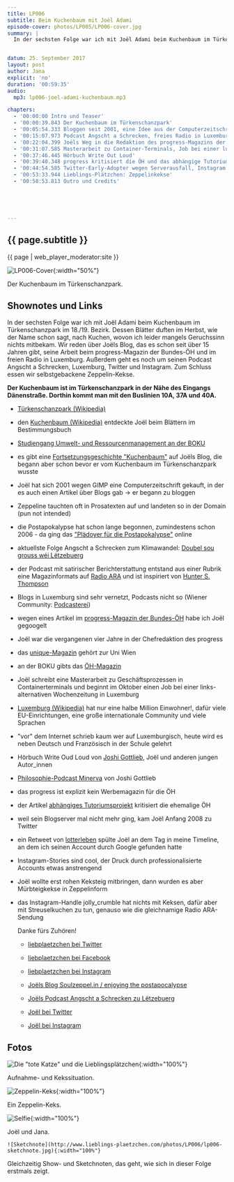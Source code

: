```yaml
---
title: LP006
subtitle: Beim Kuchenbaum mit Joël Adami
episode-cover: photos/LP005/LP006-cover.jpg
summary: |
  In der sechsten Folge war ich mit Joël Adami beim Kuchenbaum im Türkenschanzpark im 18./19. Bezirk. Dessen Blätter duften im Herbst, wie der Name schon sagt, nach Kuchen, wovon ich leider mangels Geruchssinn nichts mitbekam. Wir reden über Joëls Blog, das es schon seit über 15 Jahren gibt, seine Arbeit beim progress-Magazin der Bundes-ÖH und im freien Radio in Luxemburg. Außerdem geht es noch um seinen Podcast Angscht a Schrecken, Luxemburg, Twitter und Instagram. Zum Schluss essen wir selbstgebackene Zeppelin-Kekse.


datum: 25. September 2017
layout: post
author: Jana
explicit: 'no'
duration: '00:59:35'
audio:
  mp3: lp006-joel-adami-kuchenbaum.mp3

chapters:
  - '00:00:00 Intro und Teaser'
  - '00:00:39.843 Der Kuchenbaum im Türkenschanzpark'
  - '00:05:54.333 Bloggen seit 2001, eine Idee aus der Computerzeitschrift'
  - '00:15:07.973 Podcast Angscht a Schrecken, freies Radio in Luxemburg, Blog- und Podcast-Netzwerke'
  - '00:22:04.399 Joëls Weg in die Redaktion des progress-Magazins der ÖH'
  - '00:31:07.585 Masterarbeit zu Container-Terminals, Job bei einer lux. Wochenzeitschrift und Luxemburg im Allgemeinen'
  - '00:37:46.445 Hörbuch Write Out Loud'
  - '00:39:40.348 progress kritisiert die ÖH und das abhängige Tutoriumsprojekt'
  - '00:44:54.585 Twitter-Early-Adopter wegen Serverausfall, Instagram und Stories'
  - '00:53:33.944 Lieblings-Plätzchen: Zeppelinkekse'
  - '00:58:53.813 Outro und Credits'





---
```


## {{ page.subtitle }}

{{ page | web_player_moderator:site }}


  ![LP006-Cover](http://www.lieblings-plaetzchen.com/photos/LP006/lp006-cover.jpg){:width="50%"}

  Der Kuchenbaum im Türkenschanzpark.

## Shownotes und Links

In der sechsten Folge war ich mit Joël Adami beim Kuchenbaum im Türkenschanzpark im 18./19. Bezirk. Dessen Blätter duften im Herbst, wie der Name schon sagt, nach Kuchen, wovon ich leider mangels Geruchssinn nichts mitbekam. Wir reden über Joëls Blog, das es schon seit über 15 Jahren gibt, seine Arbeit beim progress-Magazin der Bundes-ÖH und im freien Radio in Luxemburg. Außerdem geht es noch um seinen Podcast Angscht a Schrecken, Luxemburg, Twitter und Instagram. Zum Schluss essen wir selbstgebackene Zeppelin-Kekse.

**Der Kuchenbaum ist im Türkenschanzpark in der Nähe des Eingangs Dänenstraße. Dorthin kommt man mit den Buslinien 10A, 37A und 40A.**


* [Türkenschanzpark (Wikipedia)](https://de.wikipedia.org/wiki/T%C3%BCrkenschanzpark)
* den [Kuchenbaum (Wikipedia)](https://de.wikipedia.org/wiki/Kuchenb%C3%A4ume) entdeckte Joël beim Blättern im Bestimmungsbuch
* [Studiengang Umwelt- und Ressourcenmanagement an der BOKU](https://www.boku.ac.at/studienservices/studien/master/h066427/)
* es gibt eine [Fortsetzungsgeschichte "Kuchenbaum"](https://soulzeppel.in/kuchenbaum-2/) auf Joëls Blog, die begann aber schon bevor er vom Kuchenbaum im Türkenschanzpark wusste

* Joël hat sich 2001 wegen GIMP eine Computerzeitschrift gekauft, in der es auch einen Artikel über Blogs gab -> er begann zu bloggen
* Zeppeline tauchten oft in Prosatexten auf und landeten so in der Domain (pun not intended)
* die Postapokalypse hat schon lange begonnen, zumindestens schon 2006 - da ging das ["Plädoyer für die Postapokalypse"](https://soulzeppel.in/2006/01/19/plaedoyer-fuer-die-postapokalypse/) online


* aktuellste Folge Angscht a Schrecken zum Klimawandel: [Doubel sou grouss wéi Lëtzebuerg](https://www.angschtaschrecken.lu/2017/07/17/doubel-sou-grouss-wei-letzebuerg-klimawandel/)
* der Podcast mit satirischer Berichterstattung entstand aus einer Rubrik eine Magazinformats auf [Radio ARA](http://www.ara.lu/) und ist inspiriert von [Hunter S. Thompson](https://de.wikipedia.org/wiki/Hunter_S._Thompson)
* Blogs in Luxemburg sind sehr vernetzt, Podcasts nicht so (Wiener Community: [Podcasterei](http://www.podcasterei.at))



* wegen eines Artikel im [progress-Magazin der Bundes-ÖH](http://progress-online.at/) habe ich Joël gegoogelt
* Joël war die vergangenen vier Jahre in der Chefredaktion des progress
* das [unique-Magazin](http://www.univie.ac.at/unique/uniquecms/) gehört zur Uni Wien
* an der BOKU gibts das [ÖH-Magazin](https://www.oehboku.at/news/oeh-magazin.html)

* Joël schreibt eine Masterarbeit zu Geschäftsprozessen in Containerterminals und beginnt im Oktober einen Job bei einer links-alternativen Wochenzeitung in Luxemburg
* [Luxemburg (Wikipedia)](https://de.wikipedia.org/wiki/Luxemburg) hat nur eine halbe Million Einwohner!, dafür viele EU-Einrichtungen, eine große internationale Community und viele Sprachen
* "vor" dem Internet schrieb kaum wer auf Luxemburgisch, heute wird es neben Deutsch und Französisch in der Schule gelehrt

* Hörbuch Write Oud Loud von [Joshi Gottlieb](http://www.joshi-gottlieb.com/), Joël und anderen jungen Autor_innen
* [Philosophie-Podcast Minerva](http://www.minerva-podcast.com/) von Joshi Gottlieb


* das progress ist explizit kein Werbemagazin für die ÖH
* der Artikel [abhängiges Tutoriumsprojekt](https://www.progress-online.at/artikel/abh%C3%A4ngiges-tutoriumsprojekt) kritisiert die ehemalige ÖH

* weil sein Blogserver mal nicht mehr ging, kam Joël Anfang 2008 zu Twitter
* ein Retweet von [lotterleben](http://www.twitter.com/lotterleben) spülte Joël an dem Tag in meine Timeline, an dem ich seinen Account durch Google gefunden hatte

* Instagram-Stories sind cool, der Druck durch professionalisierte Accounts etwas anstrengend

* Joël wollte erst rohen Keksteig mitbringen, dann wurden es aber Mürbteigkekse in Zeppelinform
* das Instagram-Handle jolly_crumble hat nichts mit Keksen, dafür aber mit Streuselkuchen zu tun, genauso wie die gleichnamige Radio ARA-Sendung


  Danke fürs Zuhören!

  * [liebplaetzchen bei Twitter](http://www.twitter.com/liebplaetzchen)
  * [liebplaetzchen bei Facebook](http://www.facebook.com/liebplaetzchen)
  * [liebplaetzchen bei Instagram](http://www.instagram.com/liebplaetzchen)

  * [Joëls Blog Soulzeppel.in / enjoying the postapocalypse](https://soulzeppel.in/)
  * [Joëls Podcast Angscht a Schrecken zu Lëtzebuerg](http://www.angschtaschrecken.lu/)
  * [Joël bei Twitter](https://twitter.com/jollysea)
  * [Joël bei Instagram](http://www.instagram.com/jolly_crumble)

## Fotos

  ![Die "tote Katze" und die Lieblingsplätzchen](http://www.lieblings-plaetzchen.com/photos/LP006/lp006-aufnahme.jpg){:width="100%"}

  Aufnahme- und Kekssituation.

  ![Zeppelin-Keks](http://www.lieblings-plaetzchen.com/photos/LP006/lp006-zeppelinkeks.jpg){:width="100%"}

  Ein Zeppelin-Keks.

  ![Selfie](http://www.lieblings-plaetzchen.com/photos/LP006/lp006-selfie.jpg){:width="100%"}

  Joël und Jana.

    ![Sketchnote](http://www.lieblings-plaetzchen.com/photos/LP006/lp006-sketchnote.jpg){:width="100%"}

  Gleichzeitig Show- und Sketchnoten, das geht, wie sich in dieser Folge erstmals zeigt.
